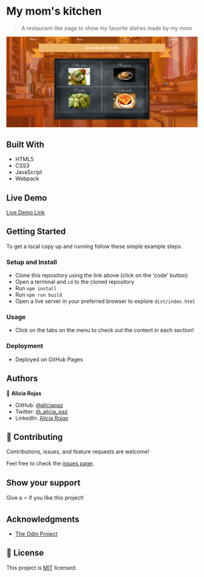 # My mom's kitchen

> A restaurant-like page to show my favorite dishes made by my mom

![screenshot](./screenshot.png)


## Built With

- HTML5
- CSS3
- JavaScript
- Webpack 

## Live Demo

[Live Demo Link](https://aliciapaz.github.io/my-moms-kitchen/)

## Getting Started

To get a local copy up and running follow these simple example steps.

### Setup and Install

- Clone this repository using the link above (click on the 'code' button)
- Open a terminal and `cd` to the cloned repository
- Run `npm install`
- Run `npm run build`
- Open a live server in your preferred browser to explore `dist/index.html`

### Usage

- Click on the tabs on the menu to check out the content in each section!

### Deployment

- Deployed on GitHub Pages

## Authors

👤 **Alicia Rojas**

- GitHub: [@aliciapaz](https://github.com/aliciapaz)
- Twitter: [@_alicia_paz](https://twitter.com/_alicia_paz)
- LinkedIn: [Alicia Rojas](https://www.linkedin.com/in/aliciapazrojas/)

## 🤝 Contributing

Contributions, issues, and feature requests are welcome!

Feel free to check the [issues page](https://github.com/aliciapaz/my-moms-kitchen/issues).

## Show your support

Give a ⭐️ if you like this project!

## Acknowledgments

- [The Odin Project](https://www.theodinproject.com/paths/full-stack-javascript/courses/javascript/lessons/restaurant-page)

## 📝 License

This project is [MIT](LICENSE) licensed.
